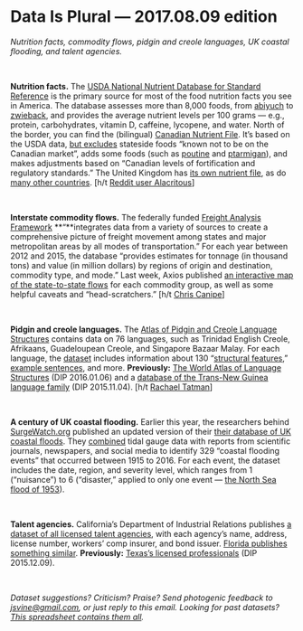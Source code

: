 Data Is Plural — 2017.08.09 edition
===================================

*Nutrition facts, commodity flows, pidgin and creole languages, UK coastal flooding, and talent agencies.*

&nbsp;

**Nutrition facts.** The [USDA National Nutrient Database for Standard Reference](https://www.ars.usda.gov/northeast-area/beltsville-md/beltsville-human-nutrition-research-center/nutrient-data-laboratory/docs/usda-national-nutrient-database-for-standard-reference/) is the primary source for most of the food nutrition facts you see in America. The database assesses more than 8,000 foods, from [abiyuch](https://ndb.nal.usda.gov/ndb/foods/show/2428) to [zwieback](https://ndb.nal.usda.gov/ndb/foods/show/469), and provides the average nutrient levels per 100 grams — e.g., protein, carbohydrates, vitamin D, caffeine, lycopene, and water. North of the border, you can find the (bilingual) [Canadian Nutrient File](https://www.canada.ca/en/health-canada/services/food-nutrition/healthy-eating/nutrient-data/canadian-nutrient-file-2015-download-files.html). It’s based on the USDA data, [but excludes](https://www.canada.ca/en/health-canada/services/food-nutrition/healthy-eating/nutrient-data/canadian-nutrient-file-compilation-canadian-food-composition-data-users-guide-2010.html) stateside foods “known not to be on the Canadian market”, adds some foods (such as [poutine](https://food-nutrition.canada.ca/cnf-fce/serving-portion.do?id=6772) and [ptarmigan](https://food-nutrition.canada.ca/cnf-fce/serving-portion.do?id=5933)), and makes adjustments based on “Canadian levels of fortification and regulatory standards.” The United Kingdom has [its own nutrient file](https://www.gov.uk/government/publications/composition-of-foods-integrated-dataset-cofid), as do [many other countries](http://www.fao.org/infoods/infoods/tables-and-databases/en/). [h/t [Reddit user Alacritous](https://www.reddit.com/r/datasets/comments/6g56sl/canadian_nutrient_file_food_database_containing/)]

&nbsp;

**Interstate commodity flows.** The federally funded [Freight Analysis Framework](http://faf.ornl.gov/fafweb/) **“**integrates data from a variety of sources to create a comprehensive picture of freight movement among states and major metropolitan areas by all modes of transportation.” For each year between 2012 and 2015, the database “provides estimates for tonnage (in thousand tons) and value (in million dollars) by regions of origin and destination, commodity type, and mode.” Last week, Axios published [an interactive map of the state-to-state flows](https://www.axios.com/the-flow-of-goods-2463665414.html) for each commodity group, as well as some helpful caveats and “head-scratchers.” [h/t [Chris Canipe](https://twitter.com/ccanipe/status/892724588576206848)]

&nbsp;

**Pidgin and creole languages.** The [Atlas of Pidgin and Creole Language Structures](http://apics-online.info/) contains data on 76 languages, such as Trinidad English Creole, Afrikaans, Guadeloupean Creole, and Singapore Bazaar Malay. For each language, the [dataset](http://apics-online.info/download) includes information about 130 “[structural features](http://apics-online.info/parameters),” [example sentences](http://apics-online.info/sentences), and more. **Previously:** [The World Atlas of Language Structures](https://tinyletter.com/data-is-plural/letters/data-is-plural-2016-01-06-edition) (DIP 2016.01.06) and a [database of the Trans-New Guinea language family](https://tinyletter.com/data-is-plural/letters/data-is-plural-2015-11-04-edition) (DIP 2015.11.04). [h/t [Rachael Tatman](https://www.kaggle.com/rtatman/atlas-of-pidgin-and-creole-language-structures)]

&nbsp;

**A century of UK coastal flooding.** Earlier this year, the researchers behind [SurgeWatch.org](https://www.surgewatch.org/) published an updated version of their [their database of UK coastal floods](https://www.bodc.ac.uk/data/published_data_library/catalogue/10.5285/481720c2-35bd-6c10-e053-6c86abc06bb3/). They [combined](https://www.nature.com/articles/sdata2017100) tidal gauge data with reports from scientific journals, newspapers, and social media to identify 329 “coastal flooding events” that occurred between 1915 to 2016. For each event, the dataset includes the date, region, and severity level, which ranges from 1 (“nuisance”) to 6 (“disaster,” applied to only one event — [the North Sea flood of 1953](https://en.wikipedia.org/wiki/North_Sea_flood_of_1953)).

&nbsp;

**Talent agencies.** California’s Department of Industrial Relations publishes [a dataset of all licensed talent agencies](https://www.dir.ca.gov/databases/dlselr/talag.html), with each agency’s name, address, license number, workers’ comp insurer, and bond issuer. [Florida publishes something similar](http://www.myfloridalicense.com/dbpr/sto/file_download/public-records-talent.html). **Previously:** [Texas’s licensed professionals](https://tinyletter.com/data-is-plural/letters/data-is-plural-2015-12-09-edition) (DIP 2015.12.09).

&nbsp;

*Dataset suggestions? Criticism? Praise? Send photogenic feedback to <jsvine@gmail.com>, or just reply to this email. Looking for past datasets? [This spreadsheet contains them all](https://docs.google.com/spreadsheets/d/1wZhPLMCHKJvwOkP4juclhjFgqIY8fQFMemwKL2c64vk).*